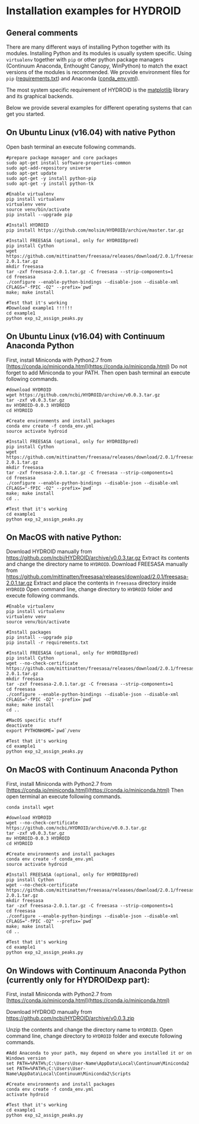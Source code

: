 # Installation examples for HYDROID
## General comments
There are many different ways of installing Python together with its modules.
Installing Python and its modules is usually system specific. Using `virtualenv` together with `pip` or other python package managers (Continuum Anaconda, Enthought Canopy, WinPython) to match the exact versions of the modules is recommended. We provide environment files for `pip` ([requirements.txt](requirements.txt)) and Anaconda ([conda_env.yml](conda_env.yml)).

The most system specific requirement of HYDROID is the [matplotlib](http://matplotlib.org/users/installing.html) library and its graphical backends.

Below we provide several examples for different operating systems that can get you started. 

## On Ubuntu Linux (v16.04) with native Python
Open bash terminal an execute following commands.
~~~~
#prepare package manager and core packages
sudo apt-get install software-properties-common
sudo apt-add-repository universe
sudo apt-get update
sudo apt-get -y install python-pip
sudo apt-get -y install python-tk

#Enable virtualenv
pip install virtualenv
virtualenv venv
source venv/bin/activate
pip install --upgrade pip

#Install HYDROID
pip install https://github.com/molsim/HYDROID/archive/master.tar.gz

#Install FREESASA (optional, only for HYDROIDpred)
pip install Cython
wget https://github.com/mittinatten/freesasa/releases/download/2.0.1/freesasa-2.0.1.tar.gz
mkdir freesasa
tar -zxf freesasa-2.0.1.tar.gz -C freesasa --strip-components=1
cd freesasa
./configure --enable-python-bindings --disable-json --disable-xml CFLAGS="-fPIC -O2" --prefix=`pwd`
make; make install

#Test that it's working
#Download example1 !!!!!!
cd example1
python exp_s2_assign_peaks.py
~~~~

## On Ubuntu Linux (v16.04) with Continuum Anaconda Python

First, install Miniconda with Python2.7 from [https://conda.io/miniconda.html](https://conda.io/miniconda.html)
Do not forget to add Miniconda to your PATH. Then open bash terminal an execute following commands.
~~~~
#download HYDROID
wget https://github.com/ncbi/HYDROID/archive/v0.0.3.tar.gz
tar -zxf v0.0.3.tar.gz
mv HYDROID-0.0.3 HYDROID
cd HYDROID

#Create environments and install packages
conda env create -f conda_env.yml
source activate hydroid

#Install FREESASA (optional, only for HYDROIDpred)
pip install Cython
wget https://github.com/mittinatten/freesasa/releases/download/2.0.1/freesasa-2.0.1.tar.gz
mkdir freesasa
tar -zxf freesasa-2.0.1.tar.gz -C freesasa --strip-components=1
cd freesasa
./configure --enable-python-bindings --disable-json --disable-xml CFLAGS="-fPIC -O2" --prefix=`pwd`
make; make install
cd ..

#Test that it's working
cd example1
python exp_s2_assign_peaks.py
~~~~


## On MacOS with native Python:

Download HYDROID manually from https://github.com/ncbi/HYDROID/archive/v0.0.3.tar.gz
Extract its contents and change the directory name to `HYDROID`.
Download FREESASA manually from https://github.com/mittinatten/freesasa/releases/download/2.0.1/freesasa-2.0.1.tar.gz
Extract and place the contents in `freesasa` directory inside `HYDROID`
Open command line, change directory to `HYDROID` folder and execute following commands.
~~~~
#Enable virtualenv
pip install virtualenv
virtualenv venv
source venv/bin/activate

#Install packages
pip install --upgrade pip
pip install -r requirements.txt

#Install FREESASA (optional, only for HYDROIDpred)
pip install Cython
wget --no-check-certificate https://github.com/mittinatten/freesasa/releases/download/2.0.1/freesasa-2.0.1.tar.gz
mkdir freesasa
tar -zxf freesasa-2.0.1.tar.gz -C freesasa --strip-components=1
cd freesasa
./configure --enable-python-bindings --disable-json --disable-xml CFLAGS="-fPIC -O2" --prefix=`pwd`
make; make install
cd ..

#MacOS specific stuff
deactivate
export PYTHONHOME=`pwd`/venv

#Test that it's working
cd example1
python exp_s2_assign_peaks.py
~~~~

## On MacOS with Continuum Anaconda Python

First, install Miniconda with Python2.7 from [https://conda.io/miniconda.html](https://conda.io/miniconda.html)
Then open terminal an execute following commands.
~~~~
conda install wget

#download HYDROID
wget --no-check-certificate https://github.com/ncbi/HYDROID/archive/v0.0.3.tar.gz
tar -zxf v0.0.3.tar.gz
mv HYDROID-0.0.3 HYDROID
cd HYDROID

#Create environments and install packages
conda env create -f conda_env.yml
source activate hydroid

#Install FREESASA (optional, only for HYDROIDpred)
pip install Cython
wget --no-check-certificate https://github.com/mittinatten/freesasa/releases/download/2.0.1/freesasa-2.0.1.tar.gz
mkdir freesasa
tar -zxf freesasa-2.0.1.tar.gz -C freesasa --strip-components=1
cd freesasa
./configure --enable-python-bindings --disable-json --disable-xml CFLAGS="-fPIC -O2" --prefix=`pwd`
make; make install
cd ..

#Test that it's working
cd example1
python exp_s2_assign_peaks.py
~~~~


## On Windows with Continuum Anaconda Python (currently only for HYDROIDexp part):
First, install Miniconda with Python2.7 from [https://conda.io/miniconda.html](https://conda.io/miniconda.html)

Download HYDROID manually from https://github.com/ncbi/HYDROID/archive/v0.0.3.zip

Unzip the contents and change the directory name to `HYDROID`.
Open command line, change directory to `HYDROID` folder and execute following commands.
~~~~
#Add Anaconda to your path, may depend on where you installed it or on Windows version
set PATH=%PATH%;C:\Users\User-Name\AppData\Local\Continuum\Miniconda2
set PATH=%PATH%;C:\Users\User-Name\AppData\Local\Continuum\Miniconda2\Scripts

#Create environments and install packages
conda env create -f conda_env.yml
activate hydroid

#Test that it's working
cd example1
python exp_s2_assign_peaks.py
~~~~
